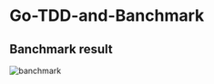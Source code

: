 # Go-TDD-and-Banchmark

## Banchmark result

![banchmark](https://user-images.githubusercontent.com/65207435/221366268-19088a2b-a8cf-40de-a828-fb493b88ff29.png)